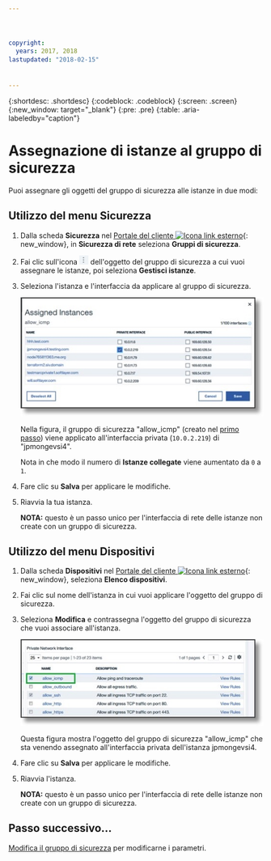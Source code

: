 ```yaml
---



copyright:
  years: 2017, 2018
lastupdated: "2018-02-15"


---
```


{:shortdesc: .shortdesc}
{:codeblock: .codeblock}
{:screen: .screen}
{:new_window: target="_blank"}
{:pre: .pre}
{:table: .aria-labeledby="caption"}

# Assegnazione di istanze al gruppo di sicurezza 
Puoi assegnare gli oggetti del gruppo di sicurezza alle istanze in due modi:

## Utilizzo del menu Sicurezza

1. Dalla scheda **Sicurezza** nel [Portale del cliente ![Icona link esterno](../../icons/launch-glyph.svg "Icona link esterno")](https://control.softlayer.com/){: new_window}, in **Sicurezza di rete** seleziona **Gruppi di sicurezza**.
2. Fai clic sull'icona ![Icona Altro](./images/more_icon.jpg) dell'oggetto del gruppo di sicurezza a cui vuoi assegnare le istanze, poi seleziona **Gestisci istanze**.
3. Seleziona l'istanza e l'interfaccia da applicare al gruppo di sicurezza.

	![Istanza menu Sicurezza](./images/security_assign.jpg)

	Nella figura, il gruppo di sicurezza "allow_icmp" (creato nel [primo passo](csg_create.html)) viene applicato all'interfaccia privata (`10.0.2.219`) di "jpmongevsi4".

	Nota in che modo il numero di **Istanze collegate** viene aumentato da `0` a `1`.

4. Fare clic su **Salva** per applicare le modifiche. 

5. Riavvia la tua istanza.

	**NOTA:** questo è un passo unico per l'interfaccia di rete delle istanze non create con un gruppo di sicurezza.

## Utilizzo del menu Dispositivi

1. Dalla scheda **Dispositivi** nel [Portale del cliente ![Icona link esterno](../../icons/launch-glyph.svg "Icona link esterno")](https://control.softlayer.com/){: new_window}, seleziona **Elenco dispositivi**.
2. Fai clic sul nome dell'istanza in cui vuoi applicare l'oggetto del gruppo di sicurezza.
3. Seleziona **Modifica** e contrassegna l'oggetto del gruppo di sicurezza che vuoi associare all'istanza.

	![Istanza menu Dispositivo](./images/device_assign.jpg)

	Questa figura mostra l'oggetto del gruppo di sicurezza "allow_icmp" che sta venendo assegnato all'interfaccia privata dell'istanza jpmongevsi4.
4. Fare clic su **Salva** per applicare le modifiche. 

5. Riavvia l'istanza.

	**NOTA:** questo è un passo unico per l'interfaccia di rete delle istanze non create con un gruppo di sicurezza.

## Passo successivo...
[Modifica il gruppo di sicurezza](csg_edit.html) per modificarne i parametri.  
